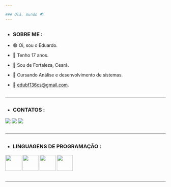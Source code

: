 ```yaml
---

### Olá, mundo 🌏
---
```

##
- ### SOBRE ME :

- 😁 Oi, sou o Eduardo.
- 🧭 Tenho 17 anos.
- 📌 Sou de Fortaleza, Ceará.
- 📖 Cursando Análise e desenvolvimento de sistemas.
- 📧 edubf136cs@gmail.com.
##

---
##

- ### CONTATOS :

<div>
<a href="https://www.instagram.com/eduaardo_falcao/" target="_blank"><img src="https://img.shields.io/badge/Instagram-E4405F?style=for-the-badge&logo=instagram&logoColor=white" target="_blank"></a>
<a href="https://www.linkedin.com/in/eduardo-falc%C3%A3o-7ba21224a" target="_blank"><img src="https://img.shields.io/badge/LinkedIn-0077B5?style=for-the-badge&logo=linkedin&logoColor=white" target="_blank"></a>
<a href="https://beacons.ai/eduardofal" target="_blank"><img src="https://img.shields.io/badge/linktree-39E09B?style=for-the-badge&logo=linktree&logoColor=white" target="_blank"></a>

##
---
##

- ### LINGUAGENS DE PROGRAMAÇÃO :

<img width="50px" src="https://user-images.githubusercontent.com/115031750/193911133-35691dc1-6e48-43d3-9a4f-ef3fd78b1e30.svg">
<img width="50px" src="https://user-images.githubusercontent.com/115031750/193911865-3f009abf-6a8a-49fa-9fac-4421cb542ef6.svg">
<img width="50px" src="https://user-images.githubusercontent.com/115031750/193912259-186b1a03-8650-4743-8d34-42104e9d0ea7.svg">
<img heigth="50px" width="50px" src="https://user-images.githubusercontent.com/115031750/193910623-8e37c1be-8bdd-493b-82a3-a58803dad663.svg">

##
---








          
          


